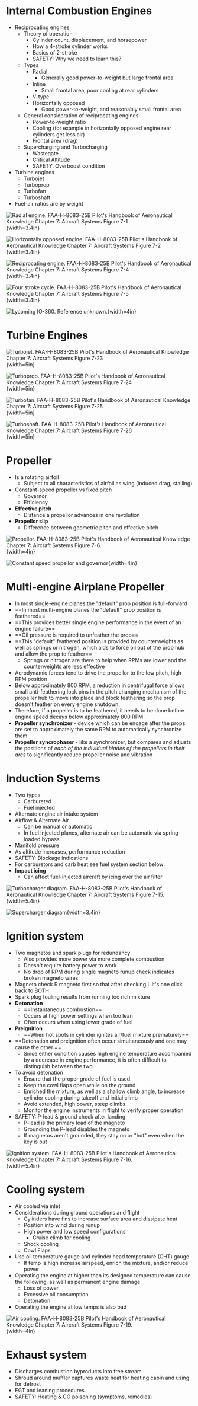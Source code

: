# Internal Combustion Engines

* Reciprocating engines
  * Theory of operation
    * Cylinder count, displacement, and horsepower
    * How a 4-stroke cylinder works
    * Basics of 2-stroke
    * SAFETY: Why we need to learn this?
  * Types
    * Radial
      * Generally good power-to-weight but large frontal area
    * Inline
      * Small frontal area, poor cooling at rear cylinders
    * V-type
    * Horizontally opposed
      * Good power-to-weight, and reasonably small frontal area
  * General consideration of reciprocating engines
    * Power-to-weight ratio
    * Cooling (for example in horizontally opposed engine rear cylinders get less air)
    * Frontal area (drag)
  * Supercharging and Turbocharging
    * Wastegate
    * Critical Altitude
    * SAFETY: Overboost condition
* Turbine engines
  * Turbojet
  * Turboprop
  * Turbofan
  * Turboshaft
* Fuel-air ratios are by weight

![Radial engine. [FAA-H-8083-25B Pilot's Handbook of Aeronautical Knowledge](https://www.faa.gov/regulations_policies/handbooks_manuals/aviation/phak) [Chapter 7: Aircraft Systems](https://www.faa.gov/sites/faa.gov/files/regulations_policies/handbooks_manuals/aviation/phak/09_phak_ch7.pdf) Figure 7-1](../../../img/phak/phak-figure-7-1-radial-engine.jpg){width=3.4in}

![Horizontally opposed engine. [FAA-H-8083-25B Pilot's Handbook of Aeronautical Knowledge](https://www.faa.gov/regulations_policies/handbooks_manuals/aviation/phak) [Chapter 7: Aircraft Systems](https://www.faa.gov/sites/faa.gov/files/regulations_policies/handbooks_manuals/aviation/phak/09_phak_ch7.pdf) Figure 7-2](../../../img/phak/phak-figure-7-2-horizontally-opposed-engine.jpg){width=3.4in}

![Reciprocating engine. [FAA-H-8083-25B Pilot's Handbook of Aeronautical Knowledge](https://www.faa.gov/regulations_policies/handbooks_manuals/aviation/phak) [Chapter 7: Aircraft Systems](https://www.faa.gov/sites/faa.gov/files/regulations_policies/handbooks_manuals/aviation/phak/09_phak_ch7.pdf) Figure 7-4](../../../img/phak/phak-figure-7-4-reciprocating-engine.jpg){width=3.4in}

![Four stroke cycle. [FAA-H-8083-25B Pilot's Handbook of Aeronautical Knowledge](https://www.faa.gov/regulations_policies/handbooks_manuals/aviation/phak) [Chapter 7: Aircraft Systems](https://www.faa.gov/sites/faa.gov/files/regulations_policies/handbooks_manuals/aviation/phak/09_phak_ch7.pdf) Figure 7-5](../../../img/phak/phak-figure-7-5-four-stroke-cycle.jpg){width=3.4in}

![Lycoming IO-360. Reference unknown.](../../../img/lycoming-io-360.png){width=4in}

# Turbine Engines

![Turbojet. [FAA-H-8083-25B Pilot's Handbook of Aeronautical Knowledge](https://www.faa.gov/regulations_policies/handbooks_manuals/aviation/phak) [Chapter 7: Aircraft Systems](https://www.faa.gov/sites/faa.gov/files/regulations_policies/handbooks_manuals/aviation/phak/09_phak_ch7.pdf) Figure 7-23](../../../img/phak/phak-figure-7-23-turbojet.png){width=5in}

![Turboprop. [FAA-H-8083-25B Pilot's Handbook of Aeronautical Knowledge](https://www.faa.gov/regulations_policies/handbooks_manuals/aviation/phak) [Chapter 7: Aircraft Systems](https://www.faa.gov/sites/faa.gov/files/regulations_policies/handbooks_manuals/aviation/phak/09_phak_ch7.pdf) Figure 7-24](../../../img/phak/phak-figure-7-24-turboprop.png){width=5in}

![Turbofan. [FAA-H-8083-25B Pilot's Handbook of Aeronautical Knowledge](https://www.faa.gov/regulations_policies/handbooks_manuals/aviation/phak) [Chapter 7: Aircraft Systems](https://www.faa.gov/sites/faa.gov/files/regulations_policies/handbooks_manuals/aviation/phak/09_phak_ch7.pdf) Figure 7-25](../../../img/phak/phak-figure-7-25-turbofan.jpg){width=5in}

![Turboshaft. [FAA-H-8083-25B Pilot's Handbook of Aeronautical Knowledge](https://www.faa.gov/regulations_policies/handbooks_manuals/aviation/phak) [Chapter 7: Aircraft Systems](https://www.faa.gov/sites/faa.gov/files/regulations_policies/handbooks_manuals/aviation/phak/09_phak_ch7.pdf) Figure 7-26](../../../img/phak/phak-figure-7-26-turboshaft.png){width=5in}

# Propeller

* Is a rotating airfoil
  * Subject to all characteristics of airfoil as wing (induced drag, stalling)
* Constant-speed propeller vs fixed pitch
  * Governor
  * Efficiency
* **Effective pitch**
  * Distance a propellor advances in one revolution
* **Propellor slip**
  * Difference between geometric pitch and effective pitch

![Propellor. [FAA-H-8083-25B Pilot's Handbook of Aeronautical Knowledge](https://www.faa.gov/regulations_policies/handbooks_manuals/aviation/phak) [Chapter 7: Aircraft Systems](https://www.faa.gov/sites/faa.gov/files/regulations_policies/handbooks_manuals/aviation/phak/09_phak_ch7.pdf) Figure 7-6.](../../../img/phak/phak-figure-7-6-propellor.png){width=4in}

![Constant speed propellor and governor](../../../img/constant-speed-prop.jpg){width=4in}

# Multi-engine Airplane Propeller

* In most single-engine planes the "default" prop position is full-forward
* ==In most multi-engine planes the "default" prop position is feathered==
* ==This provides better single engine performance in the event of an engine failure==
* ==Oil pressure is required to unfeather the prop==
* ==This "default" feathered position is provided by counterweights as well as springs or nitrogen, which aids to force oil out of the prop hub and allow the prop to feather==
  * Springs or nitrogen are there to help when RPMs are lower and the counterweights are less effective
* Aerodynamic forces tend to drive the propellor to the low pitch, high RPM position
* Below approximately 800 RPM, a reduction in centrifugal force allows small anti-feathering lock pins in the pitch changing mechanism of the propeller hub to move into place and block feathering so the prop doesn't feather on every engine shutdown.
* Therefore, if a propeller is to be feathered, it needs to be done before engine speed decays below approximately 800 RPM.
* **Propeller synchronizer** - device which can be engage after the props are set to approximately the same RPM to automatically synchronize them
* **Propeller syncrophaser** - like a synchronizer, but compares and adjusts the positions of *each of the individual blades of the propellers in their arcs* to significantly reduce propeller noise and vibration

# Induction Systems

* Two types
  * Carbureted
  * Fuel injected
* Alternate engine air intake system
* Airflow & Alternate Air
  * Can be manual or automatic
  * In fuel injected planes, alternate air can be automatic via spring-loaded bypass
* Manifold pressure
* As altitude increases, performance reduction
* SAFETY: Blockage indications
* For carburetors and carb heat see fuel system section below
* **Impact icing**
  * Can affect fuel-injected aircraft by icing over the air filter

![Turbocharger diagram. [FAA-H-8083-25B Pilot's Handbook of Aeronautical Knowledge](https://www.faa.gov/regulations_policies/handbooks_manuals/aviation/phak) [Chapter 7: Aircraft Systems](https://www.faa.gov/sites/faa.gov/files/regulations_policies/handbooks_manuals/aviation/phak/09_phak_ch7.pdf) Figure 7-15.](../../../img/phak/phak-figure-7-15-turbocharger-system-diagram.jpg){width=5.4in}

![Supercharger diagram](../../../img/engine-super.jpg){width=3.4in}

# Ignition system

* Two magnetos and spark plugs for redundancy
  * Also provides more power via more complete combustion
  * Doesn't require battery power to work
  * No drop of RPM during single magneto runup check indicates broken magneto wires
* Magneto check R magneto first so that after checking L it's one click back to BOTH
* Spark plug fouling results from running too rich mixture
* **Detonation**
  * ==Instantaneous combustion==
  * Occurs at high power settings when too lean
  * Often occurs when using lower grade of fuel
* **Preignition**
  * ==When hot spots in cylinder ignites air/fuel mixture prematurely==
* ==Detonation and preignition often occur simultaneously and one may cause the other.==
  * Since either condition causes high engine temperature accompanied by a decrease in engine performance, it is often difficult to distinguish between the two.
* To avoid detonation
  * Ensure that the proper grade of fuel is used.
  * Keep the cowl flaps open while on the ground
  * Enriched the mixture, as well as a shallow climb angle, to increase cylinder cooling during takeoff and initial climb
  * Avoid extended, high power, steep climbs.
  * Monitor the engine instruments in flight to verify proper operation
* SAFETY: P-lead & ground check after landing
  * P-lead is the primary lead of the magneto
  * Grounding the P-lead disables the magneto
  * If magnetos aren't grounded, they stay on or "hot" even when the key is out

![Ignition system. [FAA-H-8083-25B Pilot's Handbook of Aeronautical Knowledge](https://www.faa.gov/regulations_policies/handbooks_manuals/aviation/phak) [Chapter 7: Aircraft Systems](https://www.faa.gov/sites/faa.gov/files/regulations_policies/handbooks_manuals/aviation/phak/09_phak_ch7.pdf) Figure 7-16.](../../../img/phak/phak-figure-7-16-ignition-system.jpg){width=5.4in}

# Cooling system

* Air cooled via inlet
* Considerations during ground operations and flight
  * Cylinders have fins to increase surface area and dissipate heat
  * Position into wind during runup
  * High power and low speed configurations
    * Cruise climb for cooling
  * Shock cooling
  * Cowl Flaps
* Use oil temperature gauge and cylinder head temperature (CHT) gauge
  * If temp is high increase airspeed, enrich the mixture, and/or reduce power
* Operating the engine at higher than its designed temperature can cause the following, as well as permanent engine damage
  * Loss of power
  * Excessive oil consumption
  * Detonation
* Operating the engine at low temps is also bad

![Air cooling. [FAA-H-8083-25B Pilot's Handbook of Aeronautical Knowledge](https://www.faa.gov/regulations_policies/handbooks_manuals/aviation/phak) [Chapter 7: Aircraft Systems](https://www.faa.gov/sites/faa.gov/files/regulations_policies/handbooks_manuals/aviation/phak/09_phak_ch7.pdf) Figure 7-19.](../../../img/phak/phak-figure-7-19-air-cooling.jpg){width=4in}

# Exhaust system

* Discharges combustion byproducts into free stream
* Shroud around muffler captures waste heat for heating cabin and using for defrost
* EGT and leaning procedures
* SAFETY: Heating & CO poisoning (symptoms, remedies)
